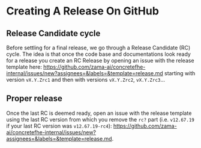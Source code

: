 # Creating A Release On GitHub

## Release Candidate cycle

Before settling for a final release, we go through a Release Candidate (RC) cycle. The idea is that once the code base and documentations look ready for a release you create an RC Release by opening an issue with the release template here: https://github.com/zama-ai/concretefhe-internal/issues/new?assignees=&labels=&template=release.md starting with version `vX.Y.Zrc1` and then with versions `vX.Y.Zrc2`, `vX.Y.Zrc3`...

## Proper release

Once the last RC is deemed ready, open an issue with the release template using the last RC version from which you remove the `rc?` part (i.e. `v12.67.19` if your last RC version was `v12.67.19-rc4`): https://github.com/zama-ai/concretefhe-internal/issues/new?assignees=&labels=&template=release.md.

